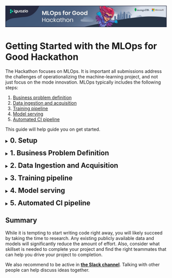 ![banner](./docs/hackathon-banner.jpg)

# Getting Started with the MLOps for Good Hackathon

 The Hackathon focuses on MLOps. It is important all submissions address the challenges of operationalizing the machine-learning project, and not just focus on the mode innovation. MLOps typically includes the following steps:

 1. [Business problem definition](#business-problem-definition)
 2. [Data ingestion and acquisition](#data-ingestion)
 3. [Training pipeline](#training)
 4. [Model serving](#serving)
 5. [Automated CI pipeline](#ci)

This guide will help guide you on get started.

<a id="setup"></a>

<details markdown="1">

<summary><h2 style="display: inline">0. Setup</h2></summary>

Go to the [**Devpost hackathon page**](https://mlopsforgood.devpost.com/) and click the "Join hackathon" button. After you login/signup to the Devpost website you will see all existing projects and you will be able to start your own project.

### Collaboration, Resources + More to Help You Build

Whether or not you have started building your project, [**the Slack channel**](https://go.iguazio.com/mlopslive/joincommunity) is the perfect place to connect with other developers! 

Not only can you bounce ideas off each other and ask other developers for technical help, but you can also use the Slack Channel to ask the Iguazio team questions! 

#### Teaming up

Looking for a team? [**The Slack channel**](https://go.iguazio.com/mlopslive/joincommunity) can also help you connect with potential teammates. You can also use the challenge Participants Tab to search for other developers looking to team up, check out their skills and message them to see if they want to…

### MLRun

[**MLRun**](https://mlrun.org) is an open-source end-to-end MLOps framework that can significantly help you in this hackathon. We recommend you take the time to install and go through some of its basic examples.

Check out the [**MLRun installation guide**](https://docs.mlrun.org/en/latest/install.html) for more details.

Resources:

* [**Quick-start guide**](https://docs.mlrun.org/en/latest/quick-start.html)
* [**Getting-started tutorial**](https://docs.mlrun.org/en/latest/tutorial/index.html)
* [**Converting Research Notebook to Operational Pipeline With MLRun**](https://docs.mlrun.org/en/latest/howto/convert-to-mlrun.html)
* [**Face mask detector MLOps example**](https://github.com/Hedingber/mask-detection)
* [**MLRun end-to-end Demos**](https://github.com/mlrun/demos/tree/hackathon)

### Iguazio Managed Environment

Iguazio is offering its data science platform in a managed cloud environment. If you are using the Iguazio product, refer to [**the Iguazio documentation**](https://www.iguazio.com/docs/latest-release/) for more information

</details>

<a id="business-problem-definition"></a>

<details markdown="1">

<summary><h2 style="display: inline">1. Business Problem Definition</h2></summary>

This is a crucial step when working on your project which can often impact its success. Don't skip this step. Take the necessary time to think about the problem you would like to address in your project.

Don't worry if you don't come up with ideas right away or if your ideas sound far-fetched at first. It's best to not limit yourself at the first stage, write down every idea that comes up.

After you feel you have enough ideas to consider, evaluate each idea. Some of the criteria you should evaluate:

1. Alignment with the MLOps for Good topics
2. Feasibility to complete within the Hackathon timeframe.
3. Availability of data.
4. Any existing models that address this problem.
5. Skillset and the number of people required to complete the project.

You may find that you have more than a single idea that may be worthwhile. Feel free to create more than one project or gage the interest of other participants. You may only be a member of a single project, but it's fun to see someone who manages to bring an idea you had to reality.

<a id="Data Ingestion and Acquisition"></a><a id="business-problem-definition"></a>
</details>


<a id="data-ingestion"></a>
<details markdown="1">

<summary><h2 style="display: inline">2. Data Ingestion and Acquisition</h2></summary>

### Data Sources

Machine learning requires data, and therefore, you should research what data sources are available for your project. Consider the size of the data, if the dataset is too small, this may limit your ability to train your model. You should also think ahead about the serving process, and whether you can obtain new data for inference.

We recommend researching publicly available datasets, such as <https://github.com/awesomedata/awesome-public-datasets>. Before starting to use the dataset, please verify that the dataset owner gave the proper license/permission to use this dataset. If in doubt, contact the Iguazio team.

Additional open datasets:

- [UCI machine learning repository](https://archive.ics.uci.edu/ml/datasets.php)
- [Azure open datasets](https://azure.microsoft.com/en-us/services/open-datasets/catalog/)
- [Registry of open data on AWS](https://registry.opendata.aws/)
- [Google Cloud Platform Datasets](https://console.cloud.google.com/marketplace/browse?filter=solution-type:dataset)

While it is always best to build a solution based on real data, you may find the best way to implement your project is to generate data. In some cases the generated data is needed to enrich an existing dataset, in other cases, where data is scarce, you will need to generate the entire dataset. Data generation takes time and there are a lot of tools available for creating datasets. Do you research and try to find the tool that best fits your needs and skillset. Some tools may be generic, and others may be more specific. Make sure to include all the source code and documentation how to generate the files.

### Storage

If your data is not large and just a few files, it's likely the simplest approach is to read the files directly.

For are cases where you may find the need to store large amounts of data, it is best to consider an object storage, such as [**Azure Blob Storage**](https://azure.microsoft.com/en-us/services/storage/blobs/). In case you need you need to access data using different patterns, check out [**MongoDB Atlas**](https://www.mongodb.com/cloud/atlas).

Iguazio is offering access to its multi-model data layer for storing and analyzing various types of data structures — such as NoSQL ("key-value") tables, time-series databases (TSDB), data streams, binary objects, and files. This is commonly referred to as **V3IO**. You can your assigned V3IO data layer by specifying the `V3IO_API`, `V3IO_USERNAME` and `V3IO_ACCESS_KEY` environment variables.

If you have other specific data access needs, define these requirements first, it is very likely you'll find an open-source project or a service that can be used for your project. 

</details>

<a id="training"></a>

<details markdown="1">

<summary><h2 style="display: inline">3. Training pipeline</h2></summary>

### Feature Engineering

This is a common step when dealing with machine-learning project. Deep-learning projects sometimes do not require special feature engineering, for example, a neural-network can identify key areas in an image without special features.

In case you have to perform feature engineering, remember that the training pipeline is not just the model training. You may have some data manipulation to perform. Therefore, the data processing is still key to this step. You may not know ahead of time which features your model will need, this is an iterative process where you create a set of features, train some models, and then consider other features that may be useful. Consider not just the feature definition, but also how you would serve the features.

### Finding the Right Model

It's usually a good idea to try out several algorithms with different hyperparameters when training a model. While it's great if you come up with an innovative model, it's a good idea to look for previous work, maybe someone already has a relatively good model that you can use. Remember that this hackathon primary focus is not about the best model, but rather the best way to operationalize the workflow.

If you would like to take a more advanced approach, consider creating a model ensemble.

Resources to consider for model training:

* [**Azure automated machine learning**](https://azure.microsoft.com/en-us/services/machine-learning/automatedml/)
* [**MLRun serverless runtime**](https://docs.mlrun.org/en/latest/runtimes/functions.html)

</details>

<a id="serving"></a>

<details markdown="1">

<summary><h2 style="display: inline">4. Model serving</h2></summary>

Even if you have built the most robust training pipeline, real world scenarios require running the model as part of an application. This step is where you would gain the most benefit from using an MLOps framework early on the start.

Model serving requires getting input data. In many applications this is an online source where the model provides some output (e.g., prediction) based on the stream. The model output is usually a response to the input and therefore it's also streaming. Other applications process files in batch, so you would need to consider where to put the input files, how to trigger the pipeline, and where to store the output.

You should also think about the interaction the user can have with the model. This is usually something simple, such as a basic web page or a dashboard (e.g., Grafana).

MLRun has [**serving and data pipeline**](https://docs.mlrun.org/en/latest/serving/index.html) capability which should make it easy to deploy the model. You can deploy your pipeline in a few lines of code.

</details>

<a id="ci"></a>

<details markdown="1">

<summary><h2 style="display: inline">5. Automated CI pipeline</h2></summary>

You may want to go the extra mile and create an automated pipeline. For example, using GitHub actions to trigger model training when you provide new training file or deploy a model to serving once you train a new model or running a GitLab CI job.

See [**the MLRun documentation**](https://docs.mlrun.org/en/latest/ci-pipeline.html) for using MLRun in order to create a CI pipeline.

</details>

<a id="summary"></a>
## Summary

While it is tempting to start writing code right away, you will likely succeed by taking the time to research. Any existing publicly available data and models will significantly reduce the amount of effort. Also, consider what skillset is needed to complete your project and find the right teammates that can help you drive your project to completion.

We also recommend to be active in [**the Slack channel**](https://go.iguazio.com/mlopslive/joincommunity). Talking with other people can help discuss ideas together.
